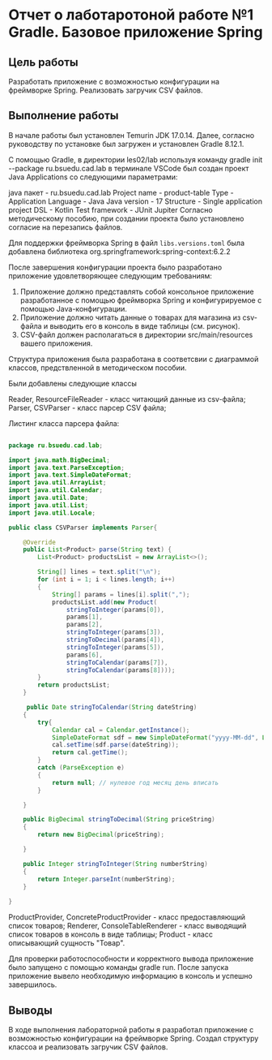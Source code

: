 # Отчет о лаботаротоной работе №1 Gradle. Базовое приложение Spring

## Цель работы
Разработать приложение с возможностью конфигурации на фреймворке Spring. Реализовать загручик CSV файлов.

## Выполнение работы
В начале работы был установлен Temurin JDK 17.0.14. Далее, согласно руководству по установке был загружен и установлен Gradle 8.12.1.

С помощью Gradle, в директории les02/lab используя команду gradle init --package ru.bsuedu.cad.lab в терминале VSCode был создан проект Java Applications со следующими параметрами: 

java пакет - ru.bsuedu.cad.lab
Project name - product-table
Type - Application
Language - Java
Java version - 17
Structure - Single application project
DSL - Kotlin
Test framework - JUnit Jupiter
Согласно методическому пособию, при создании проекта было установлено согласие на перезапись файлов.

Для поддержки фреймворка Spring в файл ```libs.versions.toml``` была добавлена библиотека org.springframework:spring-context:6.2.2

После завершения конфигурации проекта было разработано приложение удовлетворяющее следующим требованиям:

1. Приложение должно представлять собой консольное приложение разработанное с помощью фреймворка Spring и конфигурируемое с помощью Java-конфигурации.
2. Приложение должно читать данные о товарах для магазина из csv-файла и выводить его в консоль в виде таблицы (см. рисунок).
3. CSV-файл должен располагаться в директории src/main/resources вашего приложения.

Структура приложения была разработана в соответсвии с диаграммой классов, предствленной в методическом пособии.

Были добавлены следующие классы

Reader, ResourceFileReader - класс читающий данные из csv-файла;
Parser, CSVParser - класс парсер CSV файла;

Листинг класса парсера файла:
``` java

package ru.bsuedu.cad.lab;

import java.math.BigDecimal;
import java.text.ParseException;
import java.text.SimpleDateFormat;
import java.util.ArrayList;
import java.util.Calendar;
import java.util.Date;
import java.util.List;
import java.util.Locale;

public class CSVParser implements Parser{

    @Override
    public List<Product> parse(String text) {
        List<Product> productsList = new ArrayList<>();

        String[] lines = text.split("\n");
        for (int i = 1; i < lines.length; i++)
        {
            String[] params = lines[i].split(",");
            productsList.add(new Product(
                stringToInteger(params[0]), 
                params[1], 
                params[2], 
                stringToInteger(params[3]), 
                stringToDecimal(params[4]),
                stringToInteger(params[5]),
                params[6],
                stringToCalendar(params[7]),
                stringToCalendar(params[8])));
        }
        return productsList;
    }

     public Date stringToCalendar(String dateString)
    {   
        try{
            Calendar cal = Calendar.getInstance();
            SimpleDateFormat sdf = new SimpleDateFormat("yyyy-MM-dd", Locale.ENGLISH);
            cal.setTime(sdf.parse(dateString));
            return cal.getTime();
        }
        catch (ParseException e)
        {
            return null; // нулевое год месяц день вписать
        }

    }

    public BigDecimal stringToDecimal(String priceString)
    {
        return new BigDecimal(priceString);

    }

    public Integer stringToInteger(String numberString)
    {
        return Integer.parseInt(numberString);
    }
    
}

```

ProductProvider, ConcreteProductProvider - класс предоставляющий список товаров;
Renderer, ConsoleTableRenderer - класс выводящий список товаров в консоль в виде таблицы;
Product - класс описывающий сущность "Товар".

Для проверки работоспособности и корректного вывода приложение было запущено с помощью команды gradle run. После запуска приложение 
вывело необходимую информацию в консоль и успешно завершилось.

## Выводы

В ходе выполнения лабораторной работы я разработал приложение с возможностью конфигурации на фреймворке Spring. Создал
структуру классоа и реализовать загручик CSV файлов.